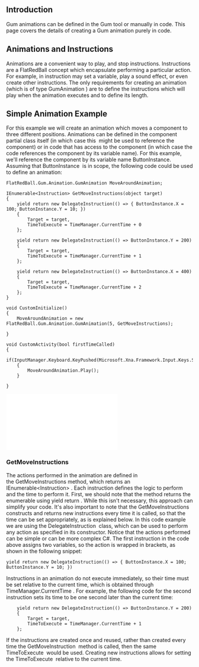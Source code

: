 ## Introduction

Gum animations can be defined in the Gum tool or manually in code. This page covers the details of creating a Gum animation purely in code.

## Animations and Instructions

Animations are a convenient way to play, and stop instructions. Instructions are a FlatRedBall concept which encapsulate performing a particular action. For example, in instruction may set a variable, play a sound effect, or even create other instructions. The only requirements for creating an animation (which is of type GumAnimation ) are to define the instructions which will play when the animation executes and to define its length.

## Simple Animation Example

For this example we will create an animation which moves a component to three different positions. Animations can be defined in the component partial class itself (in which case this  might be used to reference the component) or in code that has access to the component (in which case the code references the component by its variable name). For this example, we'll reference the component by its variable name ButtonInstance. Assuming that ButtonInstance  is in scope, the following code could be used to define an animation:

``` lang:c#
FlatRedBall.Gum.Animation.GumAnimation MoveAroundAnimation;

IEnumerable<Instruction> GetMoveInstructions(object target)
{
    yield return new DelegateInstruction(() => { ButtonInstance.X = 100; ButtonInstance.Y = 10; })
    {
        Target = target,
        TimeToExecute = TimeManager.CurrentTime + 0
    };

    yield return new DelegateInstruction(() => ButtonInstance.Y = 200)
    {
        Target = target,
        TimeToExecute = TimeManager.CurrentTime + 1
    };

    yield return new DelegateInstruction(() => ButtonInstance.X = 400)
    {
        Target = target,
        TimeToExecute = TimeManager.CurrentTime + 2
    };
}

void CustomInitialize()
{
    MoveAroundAnimation = new FlatRedBall.Gum.Animation.GumAnimation(5, GetMoveInstructions);

}

void CustomActivity(bool firstTimeCalled)
{
    if(InputManager.Keyboard.KeyPushed(Microsoft.Xna.Framework.Input.Keys.Space))
    {
        MoveAroundAnimation.Play();
    }

}
```

[![](/wp-content/uploads/2017/04/GumButtonAnim.gif.md)](/wp-content/uploads/2017/04/GumButtonAnim.gif.md)

### GetMoveInstructions

The actions performed in the animation are defined in the GetMoveInstructions method, which returns an IEnumerable\<Instruction\> . Each instruction defines the logic to perform and the time to perform it. First, we should note that the method returns the enumerable using yield return . While this isn't necessary, this approach can simplify your code. It's also important to note that the GetMoveInstructions  constructs and returns new instructions every time it is called, so that the time can be set appropriately, as is explained below. In this code example we are using the DelegateInstruction  class, which can be used to perform any action as specified in its constructor. Notice that the actions performed can be simple or can be more complex C#. The first instruction in the code above assigns two variables, so the action is wrapped in brackets, as shown in the following snippet:

``` lang:c#
yield return new DelegateInstruction(() => { ButtonInstance.X = 100; ButtonInstance.Y = 10; })
```

Instructions in an animation do not execute immediately, so their time must be set relative to the current time, which is obtained through TimeManager.CurrentTime . For example, the following code for the second instruction sets its time to be one second later than the current time:

``` lang:c#
    yield return new DelegateInstruction(() => ButtonInstance.Y = 200)
    {
        Target = target,
        TimeToExecute = TimeManager.CurrentTime + 1
    };
```

If the instructions are created once and reused, rather than created every time the GetMoveInstruction  method is called, then the same TimeToExecute  would be used. Creating new instructions allows for setting the TimeToExecute  relative to the current time.
